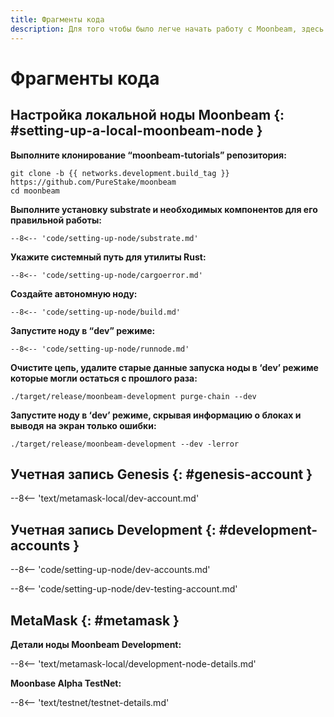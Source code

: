 ```yaml
---
title: Фрагменты кода
description: Для того чтобы было легче начать работу с Moonbeam, здесь приведены фрагменты кода для каждого из созданных нами учебных пособий.
---
```


# Фрагменты кода

## Настройка локальной ноды Moonbeam {: #setting-up-a-local-moonbeam-node } 

**Выполните клонирование “moonbeam-tutorials” репозитория:**

```
git clone -b {{ networks.development.build_tag }} https://github.com/PureStake/moonbeam
cd moonbeam
```

**Выполните установку substrate и необходимых компонентов для его правильной работы:**

```
--8<-- 'code/setting-up-node/substrate.md'
```

**Укажите системный путь для утилиты Rust:**

```
--8<-- 'code/setting-up-node/cargoerror.md'
```

**Создайте автономную ноду:**

```
--8<-- 'code/setting-up-node/build.md'
```

**Запустите ноду в “dev” режиме:**

```
--8<-- 'code/setting-up-node/runnode.md'
```

**Очистите цепь, удалите старые данные запуска ноды в ‘dev’ режиме которые могли остаться с прошлого раза:**

```
./target/release/moonbeam-development purge-chain --dev
```

**Запустите ноду в ‘dev’ режиме, скрывая информацию о блоках и выводя на экран только ошибки:**

```
./target/release/moonbeam-development --dev -lerror
```

## Учетная запись Genesis {: #genesis-account } 

--8<-- 'text/metamask-local/dev-account.md'

## Учетная запись Development {: #development-accounts } 

--8<-- 'code/setting-up-node/dev-accounts.md'

--8<-- 'code/setting-up-node/dev-testing-account.md'

## MetaMask {: #metamask } 

**Детали ноды Moonbeam Development:**

--8<-- 'text/metamask-local/development-node-details.md'

**Moonbase Alpha TestNet:**

--8<-- 'text/testnet/testnet-details.md'
